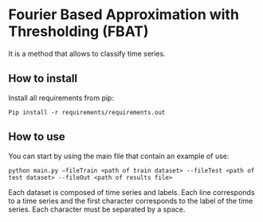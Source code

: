 # Fourier Based Approximation with Thresholding (FBAT)

It is a method that allows to classify time series. 

## How to install

Install all requirements from pip:
```
Pip install -r requirements/requirements.out
```
## How to use
You can start by using the main file that contain an example of use:
```
python main.py –fileTrain <path of train dataset> --fileTest <path of test dataset> --fileOut <path of results file>
```
Each dataset is composed of time series and labels. Each line corresponds to a time series and the first character corresponds to the label of the time series. Each character must be separated by a space.
